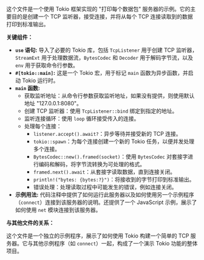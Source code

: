 这个文件是一个使用 Tokio 框架实现的 "打印每个数据包" 服务器的示例。它的主要目的是创建一个 TCP 监听器，接受连接，并将从每个 TCP 连接读取到的数据打印到标准输出。

**关键组件：**

*   **`use` 语句:** 导入了必要的 Tokio 库，包括 `TcpListener` 用于创建 TCP 监听器，`StreamExt` 用于处理数据流，`BytesCodec` 和 `Decoder` 用于解码字节流，以及 `env` 用于获取命令行参数。
*   **`#[tokio::main]`:**  这是一个 Tokio 宏，用于标记 `main` 函数为异步函数，并启动 Tokio 运行时。
*   **`main` 函数:**
    *   获取监听地址：从命令行参数获取监听地址，如果没有提供，则使用默认地址 "127.0.0.1:8080"。
    *   创建 TCP 监听器：使用 `TcpListener::bind` 绑定到指定的地址。
    *   监听连接循环：使用 `loop` 循环接受传入的连接。
    *   处理每个连接：
        *   `listener.accept().await?`：异步等待并接受新的 TCP 连接。
        *   `tokio::spawn`：为每个连接创建一个新的 Tokio 任务，以便并发处理多个连接。
        *   `BytesCodec::new().framed(socket)`：使用 `BytesCodec` 对套接字进行编码和解码，将字节流转换为可处理的格式。
        *   `framed.next().await`：从套接字读取数据，直到连接关闭。
        *   `println!("bytes: {bytes:?}")`：将接收到的字节打印到标准输出。
        *   错误处理：处理读取过程中可能发生的错误，例如连接关闭。
*   **示例用法:**  代码注释中提供了如何运行此服务器以及如何使用另一个示例程序（`connect`）连接到该服务器的说明。还提供了一个 JavaScript 示例，展示了如何使用 `net` 模块连接到该服务器。

**与其他文件的关系：**

这个文件是一个独立的示例程序，展示了如何使用 Tokio 构建一个简单的 TCP 服务器。它与其他示例程序（如 `connect`）一起，构成了一个演示 Tokio 功能的整体项目。
